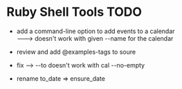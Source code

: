 Ruby Shell Tools TODO
=====================

 * add a command-line option to add events to a calendar  
   ---> doesn't work with given --name for the calendar

 * review and add @examples-tags to soure
 * fix --> --to doesn't work with cal --no-empty

 * rename to_date => ensure_date
